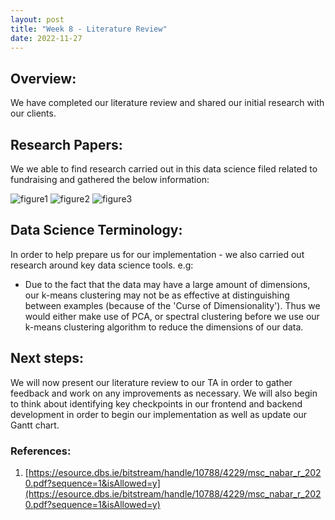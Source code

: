 ```yaml
---
layout: post
title: "Week 8 - Literature Review"
date: 2022-11-27
---
```


## Overview:

We have completed our literature review and shared our initial research with our clients.

## Research Papers:

We we able to find research carried out in this data science filed related to fundraising and gathered the below information:

![figure1](/Development-Blog/assets/Blog6/fig1.png)
![figure2](/Development-Blog/assets/Blog6/fig2.png)
![figure3](/Development-Blog/assets/Blog6/fig3.png)

## Data Science Terminology:

In order to help prepare us for our implementation - we also carried out research around key data science tools. e.g:

- Due to the fact that the data may have a large amount of dimensions, our k-means clustering may not be as effective at distinguishing between examples (because of the 'Curse of Dimensionality'). Thus we would either make use of PCA, or spectral clustering before we use our k-means clustering algorithm to reduce the dimensions of our data.

## Next steps:

We will now present our literature review to our TA in order to gather feedback and work on any improvements as necessary. We will also begin to think about identifying key checkpoints in our frontend and backend development in order to begin our implementation as well as update our Gantt chart.

### References:

1. [https://esource.dbs.ie/bitstream/handle/10788/4229/msc_nabar_r_2020.pdf?sequence=1&isAllowed=y](https://esource.dbs.ie/bitstream/handle/10788/4229/msc_nabar_r_2020.pdf?sequence=1&isAllowed=y)
